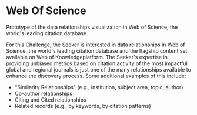 Web Of Science
==============

Prototype of the data relationships visualization in Web of Science, the world's leading citation database.

For this Challenge, the Seeker is interested in data relationships in Web of Science, the world's leading citation database and the flagship content set available on Web of Knowledgeplatform. The Seeker's expertise in providing unbiased metrics based on citation activity of the most impactful global and regional journals is just one of the many relationships available to enhance the discovery process. Some additional examples of this include:
* "Similarity Relationships" (e.g., institution, subject area, topic, author)
* Co-author relationships
* Citing and Cited relationships
* Related records (e.g., by keywords, by citation patterns)
